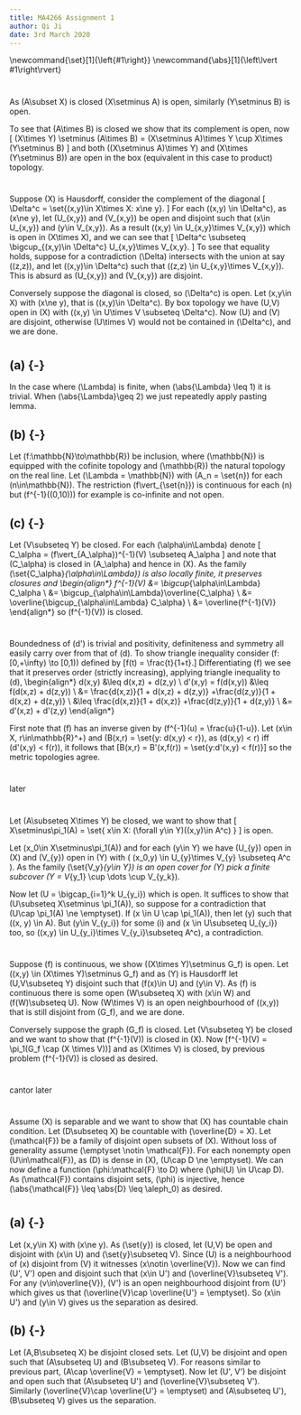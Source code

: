 ```yaml
---
title: MA4266 Assignment 1
author: Qi Ji
date: 3rd March 2020
---
```


\newcommand{\set}[1]{\left\{#1\right\}}
\newcommand{\abs}[1]{\left\lvert #1\right\rvert}

#

As \(A\subset X\) is closed \(X\setminus A\) is open, similarly \(Y\setminus B\) is open.

To see that \(A\times B\) is closed we show that its complement is open, now
\[
(X\times Y) \setminus (A\times B) = (X\setminus A)\times Y \cup X\times (Y\setminus B)
\]
and both \((X\setminus A)\times Y\) and \(X\times (Y\setminus B)\) are open in the box (equivalent in this case to product) topology.

#

Suppose \(X\) is Hausdorff, consider the complement of the diagonal
\[ \Delta^c = \set{(x,y)\in X\times X: x\ne y}. \]
For each \((x,y) \in \Delta^c\), as \(x\ne y\),
let \(U_{x,y}\) and \(V_{x,y}\) be open and disjoint such that
\(x\in U_{x,y}\) and \(y\in V_{x,y}\).
As a result \((x,y) \in U_{x,y}\times V_{x,y}\) which is open in \(X\times X\),
and we can see that
\[ \Delta^c \subseteq \bigcup_{(x,y)\in \Delta^c} U_{x,y}\times V_{x,y}. \]
To see that equality holds, suppose for a contradiction \(\Delta\) intersects with the union at say \((z,z)\),
and let \((x,y)\in \Delta^c\) such that \((z,z) \in U_{x,y}\times V_{x,y}\). This is absurd as \(U_{x,y}\) and \(V_{x,y}\) are disjoint.

Conversely suppose the diagonal is closed, so \(\Delta^c\) is open.
Let \(x,y\in X\) with \(x\ne y\), that is \((x,y)\in \Delta^c\).
By box topology we have \(U,V\) open in \(X\) with \((x,y) \in U\times V \subseteq \Delta^c\).
Now \(U\) and \(V\) are disjoint, otherwise \(U\times V\) would not be contained in \(\Delta^c\), and we are done.

#

## (a) {-}

In the case where \(\Lambda\) is finite, when \(\abs{\Lambda} \leq 1\) it is trivial.
When \(\abs{\Lambda}\geq 2\) we just repeatedly apply pasting lemma.

## (b) {-}

Let \(f:\mathbb{N}\to\mathbb{R}\) be inclusion, where \(\mathbb{N}\) is equipped with the cofinite topology and \(\mathbb{R}\) the natural topology on the real line.
Let \(\Lambda = \mathbb{N}\) with \(A_n = \set{n}\) for each \(n\in\mathbb{N}\).
The restriction \(f\vert_{\set{n}}\) is continuous for each \(n\) but \(f^{-1}((0,10))\) for example is co-infinite and not open.

## (c) {-}

Let \(V\subseteq Y\) be closed.
For each \(\alpha\in\Lambda\) denote
\[ C_\alpha = (f\vert_{A_\alpha})^{-1}(V) \subseteq A_\alpha \]
and note that \(C_\alpha\) is closed in \(A_\alpha\) and hence in \(X\).
As the family \(\set{C_\alpha}_{\alpha\in\Lambda}\) is also locally finite, it preserves closures and
\begin{align*}
f^{-1}(V) &= \bigcup_{\alpha\in\Lambda} C_\alpha \\
&= \bigcup_{\alpha\in\Lambda}\overline{C_\alpha} \\
&= \overline{\bigcup_{\alpha\in\Lambda} C_\alpha} \\
&= \overline{f^{-1}(V)}
\end{align*}
so \(f^{-1}(V)\) is closed.

#

Boundedness of \(d'\) is trivial and positivity, definiteness and symmetry all easily carry over from that of \(d\).
To show triangle inequality consider \(f:[0,+\infty) \to [0,1)\) defined by \[f(t) = \frac{t}{1+t}.\]
Differentiating \(f\) we see that it preserves order (strictly increasing), applying triangle inequality to \(d\),
\begin{align*}
d(x,y) &\leq d(x,z) + d(z,y) \\
d'(x,y) = f(d(x,y)) &\leq f(d(x,z) + d(z,y)) \\
&= \frac{d(x,z)}{1 + d(x,z) + d(z,y)} +\frac{d(z,y)}{1 + d(x,z) + d(z,y)} \\
&\leq \frac{d(x,z)}{1 + d(x,z)} +\frac{d(z,y)}{1 + d(z,y)} \\
&= d'(x,z) + d'(z,y)
\end{align*}

First note that \(f\) has an inverse given by \(f^{-1}(u) = \frac{u}{1-u}\).
Let \(x\in X, r\in\mathbb{R}^+\) and \(B(x,r) = \set{y: d(x,y) < r}\),
as \(d(x,y) < r\) iff \(d'(x,y) < f(r)\), it follows that
\[B(x,r) = B'(x,f(r)) = \set{y:d'(x,y) < f(r)}\]
so the metric topologies agree.

#

later

#

Let \(A\subseteq X\times Y\) be closed,
we want to show that
\[ X\setminus\pi_1(A) = \set{ x\in X: (\forall y\in Y)((x,y)\in A^c) } \]
is open.

Let \(x_0\in X\setminus\pi_1(A)\) and for each \(y\in Y\) we have
\(U_{y}\) open in \(X\) and \(V_{y}\) open in \(Y\) with
\( (x_0,y) \in U_{y}\times V_{y} \subseteq A^c \).
As the family \(\set{V_y}_{y\in Y}\) is an open cover for \(Y\) pick a finite subcover
\(Y = V_{y_1} \cup \dots \cup V_{y_k}\).

Now let \(U = \bigcap_{i=1}^k U_{y_i}\) which is open.
It suffices to show that \(U\subseteq X\setminus \pi_1(A)\), so suppose for a contradiction that \(U\cap \pi_1(A) \ne \emptyset\).
If \(x \in U \cap \pi_1(A)\), then let \(y\) such that \((x, y) \in A\).
But \(y\in V_{y_i}\) for some \(i\) and \(x \in U\subseteq U_{y_i}\) too, so
\((x,y) \in U_{y_i}\times V_{y_i}\subseteq A^c\), a contradiction.

#

Suppose \(f\) is continuous, we show \((X\times Y)\setminus G_f\) is open.
Let \((x,y) \in (X\times Y)\setminus G_f\) and as \(Y\) is Hausdorff let \(U,V\subseteq Y\) disjoint
such that \(f(x)\in U\) and \(y\in V\).
As \(f\) is continuous there is some open \(W\subseteq X\) with \(x\in W\) and \(f(W)\subseteq U\).
Now \(W\times V\) is an open neighbourhood of \((x,y)\) that is still disjoint from \(G_f\), and we are done.

Conversely suppose the graph \(G_f\) is closed.
Let \(V\subseteq Y\) be closed and we want to show that \(f^{-1}(V)\) is closed in \(X\).
Now
\[f^{-1}(V) = \pi_1(G_f \cap (X \times V))\]
and as \(X\times V\) is closed, by previous problem \(f^{-1}(V)\) is closed as desired.

#

cantor later

#

Assume \(X\) is separable and we want to show that \(X\) has countable chain condition.
Let \(D\subseteq X\) be countable with \(\overline{D} = X\).
Let \(\mathcal{F}\) be a family of disjoint open subsets of \(X\).
Without loss of generality assume \(\emptyset \notin \mathcal{F}\).
For each nonempty open \(U\in\mathcal{F}\), as \(D\) is dense in \(X\), \(U\cap D \ne \emptyset\).
We can now define a function \(\phi:\mathcal{F} \to D\) where \(\phi(U) \in U\cap D\).
As \(\mathcal{F}\) contains disjoint sets, \(\phi\) is injective,
hence \(\abs{\mathcal{F}} \leq \abs{D} \leq \aleph_0\) as desired.

#

## (a) {-}

Let \(x,y\in X\) with \(x\ne y\).
As \(\set{y}\) is closed, let \(U,V\) be open and disjoint with \(x\in U\) and \(\set{y}\subseteq V\).
Since \(U\) is a neighbourhood of \(x\) disjoint from \(V\) it witnesses \(x\notin \overline{V}\).
Now we can find \(U', V'\) open and disjoint such that \(x\in U'\) and \(\overline{V}\subseteq V'\).
For any \(v\in\overline{V}\), \(V'\) is an open neighbourhood disjoint from \(U'\) which gives us that \(\overline{V}\cap \overline{U'} = \emptyset\).
So \(x\in U'\) and \(y\in V\) gives us the separation as desired.

## (b) {-}

Let \(A,B\subseteq X\) be disjoint closed sets.
Let \(U,V\) be disjoint and open such that \(A\subseteq U\) and \(B\subseteq V\).
For reasons similar to previous part, \(A\cap \overline{V} = \emptyset\).
Now let \(U', V'\) be disjoint and open such that \(A\subseteq U'\) and \(\overline{V}\subseteq V'\).
Similarly \(\overline{V}\cap \overline{U'} = \emptyset\) and
\(A\subseteq U'\), \(B\subseteq V\) gives us the separation.

<div style="height:50vh"></div>
